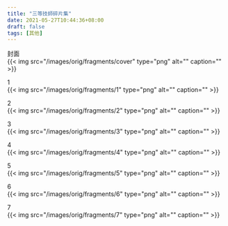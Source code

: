 ```yaml
---
title: "三等技師碎片集"
date: 2021-05-27T10:44:36+08:00
draft: false
tags: [其他]
---
```

封面  
{{< img src="/images/orig/fragments/cover" type="png" alt="" caption="" >}}

1  
{{< img src="/images/orig/fragments/1" type="png" alt="" caption="" >}}

2  
{{< img src="/images/orig/fragments/2" type="png" alt="" caption="" >}}

3  
{{< img src="/images/orig/fragments/3" type="png" alt="" caption="" >}}

4  
{{< img src="/images/orig/fragments/4" type="png" alt="" caption="" >}}

5  
{{< img src="/images/orig/fragments/5" type="png" alt="" caption="" >}}

6  
{{< img src="/images/orig/fragments/6" type="png" alt="" caption="" >}}

7  
{{< img src="/images/orig/fragments/7" type="png" alt="" caption="" >}}